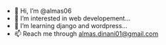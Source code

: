 - 👋 Hi, I’m @almas06
- 👀 I’m interested in web developement...
- 🌱 I’m learning django and wordpress...
- 📫 Reach me through almas.dinani01@gmail.com 

<!---
almas06/almas06 is a ✨ special ✨ repository because its `README.md` (this file) appears on your GitHub profile.
You can click the Preview link to take a look at your changes.
--->
